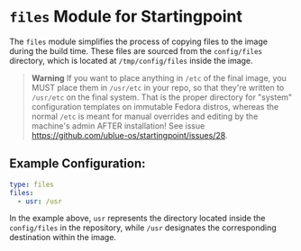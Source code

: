 # `files` Module for Startingpoint

The `files` module simplifies the process of copying files to the image during the build time. These files are sourced from the `config/files` directory, which is located at `/tmp/config/files` inside the image.

> **Warning**
> If you want to place anything in `/etc` of the final image, you MUST place them in `/usr/etc` in your repo, so that they're written to `/usr/etc` on the final system. That is the proper directory for "system" configuration templates on immutable Fedora distros, whereas the normal `/etc` is meant for manual overrides and editing by the machine's admin AFTER installation! See issue https://github.com/ublue-os/startingpoint/issues/28.

## Example Configuration:

```yaml
type: files
files:
  - usr: /usr
```

In the example above, `usr` represents the directory located inside the `config/files` in the repository, while `/usr` designates the corresponding destination within the image.
